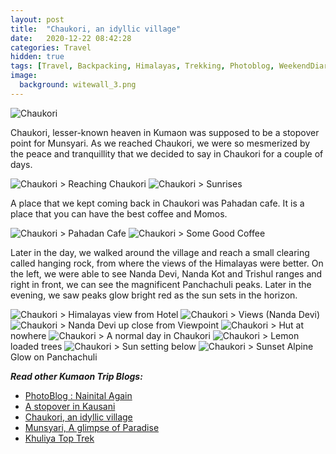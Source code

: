 ```yaml
---
layout: post
title:  "Chaukori, an idyllic village"
date:   2020-12-22 08:42:28
categories: Travel
hidden: true
tags: [Travel, Backpacking, Himalayas, Trekking, Photoblog, WeekendDiaries]
image:
  background: witewall_3.png
---
```


<img src="https://i.imgur.com/67Vnuv8.jpg" alt="Chaukori">

Chaukori, lesser-known heaven in Kumaon was supposed to be a stopover point for Munsyari. As we reached Chaukori, we were so mesmerized by the peace and tranquillity that we decided to say in Chaukori for a couple of days. 

<img src="https://i.imgur.com/XrIIsGW.jpg" alt="Chaukori">
> Reaching Chaukori

<img src="https://i.imgur.com/sw1QcVg.jpg" alt="Chaukori">
> Sunrises

A place that we kept coming back in Chaukori was Pahadan cafe. It is a place that you can have the best coffee and Momos.

<img src="https://i.imgur.com/99lbacM.jpg" alt="Chaukori">
> Pahadan Cafe

<img src="https://i.imgur.com/1v0Ofx7.jpg" alt="Chaukori">
> Some Good Coffee

Later in the day, we walked around the village and reach a small clearing called hanging rock, from where the views of the Himalayas were better. On the left, we were able to see Nanda Devi, Nanda Kot and Trishul ranges and right in front, we can see the magnificent Panchachuli peaks. Later in the evening, we saw peaks glow bright red as the sun sets in the horizon. 

<img src="https://i.imgur.com/NGDHaCZ.jpg" alt="Chaukori">
> Himalayas view from Hotel

<img src="https://i.imgur.com/qPQUvMo.jpg" alt="Chaukori">
> Views (Nanda Devi)

<img src="https://i.imgur.com/b4SyGma.jpg" alt="Chaukori">
> Nanda Devi up close from Viewpoint

<img src="https://i.imgur.com/ehZ3Bde.jpg" alt="Chaukori">
> Hut at nowhere

<img src="https://i.imgur.com/JhehWKe.jpg" alt="Chaukori">
> A normal day in Chaukori

<img src="https://i.imgur.com/v7WWM87.jpg" alt="Chaukori">
> Lemon loaded trees

<img src="https://i.imgur.com/HU1ub0j.jpg" alt="Chaukori">
> Sun setting below

<img src="https://i.imgur.com/DAJCjyr.jpg" alt="Chaukori">
> Sunset Alpine Glow on Panchachuli

**_Read other Kumaon Trip Blogs:_**

+ <a href="https://yogeshpandey.in/travel/2020/12/18/Nainital.html">PhotoBlog : Nainital Again</a>
+ <a href="https://yogeshpandey.in/travel/2020/12/20/Kausani.html">A stopover in Kausani</a>
+ <a href="https://yogeshpandey.in/travel/2020/12/22/Chaukori.html">Chaukori, an idyllic village</a>
+ <a href="https://yogeshpandey.in/travel/2020/12/23/Munsyari.html">Munsyari, A glimpse of Paradise</a>
+ <a href="https://yogeshpandey.in/travel/2020/12/24/Khaliya-Top.html">Khuliya Top Trek</a>
